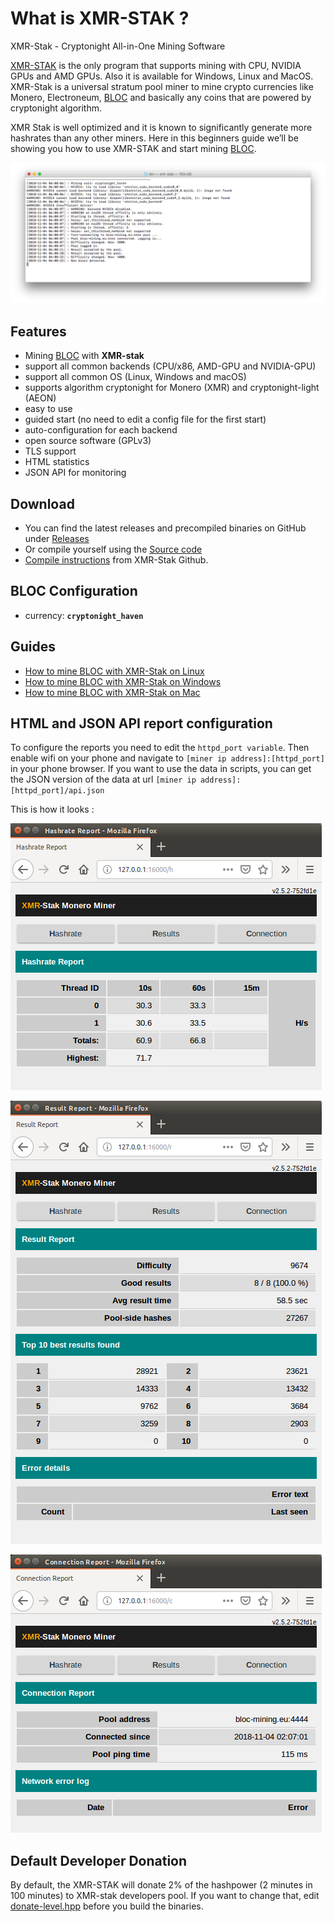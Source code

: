 # **What is XMR-STAK ?**

XMR-Stak - Cryptonight All-in-One Mining Software

[XMR-STAK](https://github.com/fireice-uk/xmr-stak) is the only program that supports mining with CPU, NVIDIA GPUs and AMD GPUs. Also it is available for Windows, Linux and MacOS. XMR-Stak is a universal stratum pool miner to mine crypto currencies like Monero, Electroneum, [BLOC](https://bloc.money) and basically any coins that are powered by cryptonight algorithm.

XMR Stak is well optimized and it is known to significantly generate more hashrates than any other miners. Here in this beginners guide we’ll be showing you how to use XMR-STAK and start mining [BLOC](https://bloc.money).

![XMR-STAK mining BLOC](images/XMR-stak-mac/XMR-stak-mac-mining-cpu.png)

## **Features**

* Mining [BLOC](https://bloc.money) with **XMR-stak**
* support all common backends (CPU/x86, AMD-GPU and NVIDIA-GPU)
* support all common OS (Linux, Windows and macOS)
* supports algorithm cryptonight for Monero (XMR) and cryptonight-light (AEON)
* easy to use
* guided start (no need to edit a config file for the first start)
* auto-configuration for each backend
* open source software (GPLv3)
* TLS support
* HTML statistics
* JSON API for monitoring

## **Download**

* You can find the latest releases and precompiled binaries on GitHub under [Releases](https://github.com/fireice-uk/xmr-stak/releases)
* Or compile yourself using the [Source code](https://github.com/fireice-uk/xmr-stak)
* [Compile instructions](https://github.com/fireice-uk/xmr-stak/blob/master/doc/compile.md) from XMR-Stak Github.

## **BLOC Configuration**

* currency: **`cryptonight_haven`**

## **Guides**

* [How to mine BLOC with XMR-Stak on Linux](../mining/XMR-Stak-Linux-Guide.md)
* [How to mine BLOC with XMR-Stak on Windows](../mining/XMR-Stak-windows-Guide.md)
* [How to mine BLOC with XMR-Stak on Mac](../mining/XMR-Stak-Mac-Guide.md)

## **HTML and JSON API report configuration**

To configure the reports you need to edit the `httpd_port variable`. Then enable wifi on your phone and navigate to `[miner ip address]:[httpd_port]` in your phone browser. If you want to use the data in scripts, you can get the JSON version of the data at url `[miner ip address]:[httpd_port]/api.json`

This is how it looks :

![XMR-STAK API Hashrate](images/XMR-STAK-api/XMR-API-hashrate.png)

![XMR-STAK API Results](images/XMR-STAK-api/XMR-API-results.png)

![XMR-STAK API Connection](images/XMR-STAK-api/XMR-API-connection.png)

## **Default Developer Donation**

By default, the XMR-STAK will donate 2% of the hashpower (2 minutes in 100 minutes) to XMR-stak developers pool.
If you want to change that, edit [donate-level.hpp](https://github.com/fireice-uk/xmr-stak/blob/master/xmrstak/donate-level.hpp) before you build the binaries.